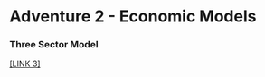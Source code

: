 
# Adventure 2 - Economic Models


### Three Sector Model

[\[LINK 3\]](https://en.wikipedia.org/wiki/Three-sector_model)